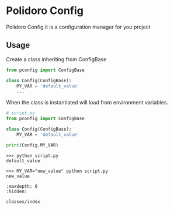 # Polidoro Config

Polidoro Config it is a configuration manager for you project 

## Usage
Create a class inheriting from ConfigBase
```python
from pconfig import ConfigBase

class Config(ConfigBase):
	MY_VAR = 'default_value'
	...
```

When the class is instantiated will load from environment variables.

```python
# script.py
from pconfig import ConfigBase

class Config(ConfigBase):
	MY_VAR = 'default_value'

print(Config.MY_VAR)
```
```shell
>>> python script.py
default_value

>>> MY_VAR="new_value" python script.py
new_value
```

```{toctree}
:maxdepth: 0
:hidden:

classes/index
```


